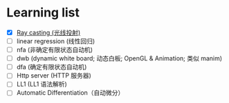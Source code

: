 # Learning list

- [x] [Ray casting (光线投射)](https://github.com/IEXPECTATION/Raycasting)
- [ ] linear regression (线性回归)
- [ ] nfa (非确定有限状态自动机)
- [ ] dwb (dynamic white board; 动态白板; OpenGL & Animation; 类似 manim)
- [ ] dfa (确定有限状态自动机)
- [ ] Http server (HTTP 服务器)
- [ ] LL1 (LL1 语法解析)
- [ ] Automatic Differentiation（自动微分）